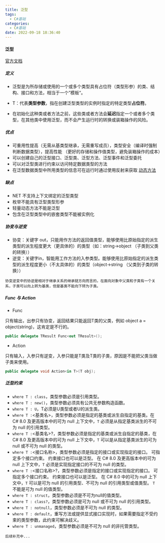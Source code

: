 ```yaml
---
title: 泛型
tags:
  - C#基础
categories:
  - C#基础
date: 2022-09-18 18:36:40
---
```


#### 泛型

[官方文档](https://learn.microsoft.com/zh-cn/dotnet/csharp/programming-guide/generics/generic-type-parameters)

##### 定义

* 泛型是为所存储或使用的一个或多个类型具有占位符（类型形参）的类、结构、接口和方法，相当于一个”模板“。

* T：代表**类型参数**，指在创建泛型类型的实例时指定的特定类型**占位符**。
* 在初始化这种类或者方法之前，这些类或者方法会**延迟**指定一个或者多个类型，在其他类中使用泛型，而不会产生运行时的转换或装箱操作的风险。

##### 优点

* 可重用性提高（无需从基类型继承，无需重写成员），类型安全（编译时强制判断数据类型），提高性能	（更好的存储和操作值类型，避免装箱操作的成本）
* 可以创建自己的泛型接口、泛型类、泛型方法、泛型事件和泛型委托
* 可以对泛型类进行约束以访问特定数据类型的方法
* 在泛型数据类型中所用类型的信息可在运行时通过使用反射来获取 [动态方法](https://learn.microsoft.com/zh-cn/dotnet/framework/reflection-and-codedom/how-to-define-and-execute-dynamic-methods)

##### 缺点

- NET 不支持上下文绑定的泛型类型
- 枚举不能具有泛型类型形参
- 轻量动态方法不能是泛型
- 包含在泛型类型中的嵌套类型不能被实例化

##### 协变与逆变

- 协变：关键字 out，只能用作方法的返回值类型，能够使用比原始指定的派生类型的派生程度更大（更具体的）的类型（如：string->object （子类到父类的转换））
- 逆变：关键字in，智能用工作方法的入参类型。能够使用比原始指定的派生类型的派生程度更小（不太具体的）的类型（object->string （父类到子类的转换））

`协变逆变中的协逆是相对于继承关系的继承链方向而言的，在面向对象中父类和子类有一个关系，子类可以向上转为基类，但是基类不能向下转为子类。`

##### Func<T> 与 Action<T>

*  Func<T>

  只有输出，出参只有协变，返回结果只能返回T类的父类，例如 object a = object(string)，这肯定是不行的。

  ```c#
  public delegate TResult Func<out TResult>();
  ```

*  Action<T>

  只有输入，入参只有逆变，入参只能是T类及T类的子类，原因是不能把父类当做子类来使用。

  ```C#
  public delegate void Action<in T>(T obj);
  ```

##### 泛型约束

* `where T : class`，类型参数必须是引用类型。
* `where T : new()`，类型参数必须具有公共无参数构造函数。
* `where T : U`，T必须是U类型或者U的派生类。
* `where T :`<基类名>，类型参数必须是指定的基类或派生自指定的基类。在 C# 8.0 及更高版本中的可为 null 上下文中，`T` 必须是从指定基类派生的不可为 null 的引用类型。
* `where T :`<基类名>?，类型参数必须是指定的基类或派生自指定的基类，在 C# 8.0 及更高版本中的可为 null 上下文中，`T` 可以是从指定基类派生的可为 null 或不可为 null 的类型。
* `where T :`<接口名称>，类型参数必须是指定的接口或实现指定的接口。 可指定多个接口约束。 约束接口也可以是泛型。 在 C# 8.0 及更高版本中的可为 null 上下文中，`T` 必须是实现指定接口的不可为 null 的类型。
* `where T :`<接口名称>?，类型参数必须是指定的接口或实现指定的接口。 可指定多个接口约束。 约束接口也可以是泛型。 在 C# 8.0 中的可为 null 上下文中，`T` 可以是可为 null 的引用类型、不可为 null 的引用类型或值类型。 `T` 不能是可为 null 的值类型。
* `where T : struct`，类型参数必须是不可为null的值类型。
* `where T : class?`，类型参数必须是可为 null 或不可为 null 的引用类型。
* `where T : notnull`，类型参数必须是不可为 null 的类型。
* `where T : default`，重写方法或提供显式接口实现时，如果需要指定不受约束的类型参数，此约束可解决歧义。
* `where T : unmanaged`，类型参数必须是不可为 null 的非托管类型。



`后续补充中...`
